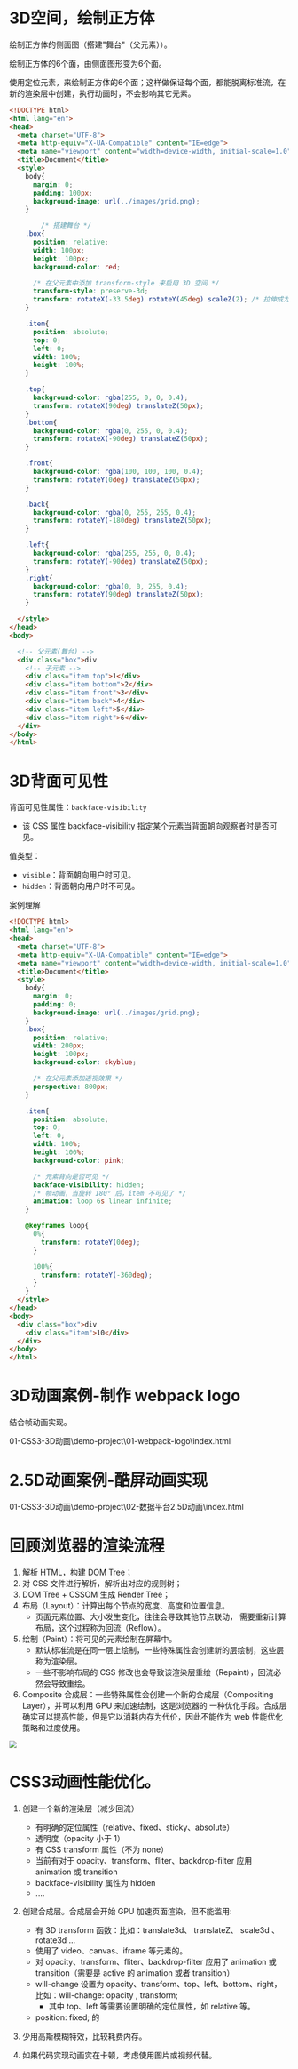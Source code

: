 # 3D空间，绘制正方体

绘制正方体的侧面图（搭建"舞台"（父元素））。

绘制正方体的6个面，由侧面图形变为6个面。

使用定位元素，来绘制正方体的6个面；这样做保证每个面，都能脱离标准流，在新的渲染层中创建，执行动画时，不会影响其它元素。

```html
<!DOCTYPE html>
<html lang="en">
<head>
  <meta charset="UTF-8">
  <meta http-equiv="X-UA-Compatible" content="IE=edge">
  <meta name="viewport" content="width=device-width, initial-scale=1.0">
  <title>Document</title>
  <style>
    body{
      margin: 0;
      padding: 100px;
      background-image: url(../images/grid.png);
    }

		/* 搭建舞台 */
    .box{
      position: relative;
      width: 100px;
      height: 100px;
      background-color: red;

      /* 在父元素中添加 transform-style 来启用 3D 空间 */
      transform-style: preserve-3d;
      transform: rotateX(-33.5deg) rotateY(45deg) scaleZ(2); /* 拉伸成为长方体 */
    }

    .item{
      position: absolute;
      top: 0;
      left: 0;
      width: 100%;
      height: 100%;
    }

    .top{
      background-color: rgba(255, 0, 0, 0.4);
      transform: rotateX(90deg) translateZ(50px);
    }
    .bottom{
      background-color: rgba(0, 255, 0, 0.4);
      transform: rotateX(-90deg) translateZ(50px);
    }

    .front{
      background-color: rgba(100, 100, 100, 0.4);
      transform: rotateY(0deg) translateZ(50px);
    }

    .back{
      background-color: rgba(0, 255, 255, 0.4);
      transform: rotateY(-180deg) translateZ(50px);
    }

    .left{
      background-color: rgba(255, 255, 0, 0.4);
      transform: rotateY(-90deg) translateZ(50px);
    }
    .right{
      background-color: rgba(0, 0, 255, 0.4);
      transform: rotateY(90deg) translateZ(50px);
    }

  </style>
</head>
<body>

  <!-- 父元素(舞台) -->
  <div class="box">div
    <!-- 子元素 -->
    <div class="item top">1</div>
    <div class="item bottom">2</div>
    <div class="item front">3</div>
    <div class="item back">4</div>
    <div class="item left">5</div>
    <div class="item right">6</div>
  </div>
</body>
</html>
```

# 3D背面可见性

背面可见性属性：`backface-visibility`

- 该 CSS 属性 backface-visibility 指定某个元素当背面朝向观察者时是否可见。

值类型：

- `visible`：背面朝向用户时可见。
- `hidden`：背面朝向用户时不可见。

案例理解

```html
<!DOCTYPE html>
<html lang="en">
<head>
  <meta charset="UTF-8">
  <meta http-equiv="X-UA-Compatible" content="IE=edge">
  <meta name="viewport" content="width=device-width, initial-scale=1.0">
  <title>Document</title>
  <style>
    body{
      margin: 0;
      padding: 0;
      background-image: url(../images/grid.png);
    }
    .box{
      position: relative;
      width: 200px;
      height: 100px;
      background-color: skyblue;

      /* 在父元素添加透视效果 */
      perspective: 800px;
    }

    .item{
      position: absolute;
      top: 0;
      left: 0;
      width: 100%;
      height: 100%;
      background-color: pink;

      /* 元素背向是否可见 */
      backface-visibility: hidden;
      /* 帧动画，当旋转 180° 后，item 不可见了 */
      animation: loop 6s linear infinite;
    }

    @keyframes loop{
      0%{
        transform: rotateY(0deg);
      }

      100%{
        transform: rotateY(-360deg);
      }
    }
  </style>
</head>
<body>
  <div class="box">div
    <div class="item">10</div>
  </div>
</body>
</html>
```

# 3D动画案例-制作 webpack logo

结合帧动画实现。

01-CSS3-3D动画\demo-project\01-webpack-logo\index.html

# 2.5D动画案例-酷屏动画实现

01-CSS3-3D动画\demo-project\02-数据平台2.5D动画\index.html

# 回顾浏览器的渲染流程

1. 解析 HTML，构建 DOM Tree；
2. 对 CSS 文件进行解析，解析出对应的规则树；
3. DOM Tree + CSSOM 生成 Render Tree；
4. 布局（Layout）：计算出每个节点的宽度、高度和位置信息。
	- 页面元素位置、大小发生变化，往往会导致其他节点联动， 需要重新计算布局，这个过程称为回流（Reflow）。
5. 绘制（Paint）：将可见的元素绘制在屏幕中。
	- 默认标准流是在同一层上绘制，一些特殊属性会创建新的层绘制，这些层称为渲染层。
	- 一些不影响布局的 CSS 修改也会导致该渲染层重绘（Repaint），回流必然会导致重绘。
6. Composite 合成层：一些特殊属性会创建一个新的合成层（Compositing Layer），并可以利用 GPU 来加速绘制，这是浏览器的
一种优化手段。合成层确实可以提高性能，但是它以消耗内存为代价，因此不能作为 web 性能优化策略和过度使用。

<img src="NodeAssets/浏览器渲染流程.jpg" style="zoom:80%;" />

# CSS3动画性能优化。

1. 创建一个新的渲染层（减少回流）

	- 有明确的定位属性（relative、fixed、sticky、absolute）
	- 透明度（opacity 小于 1）
	- 有 CSS transform 属性（不为 none）
	- 当前有对于 opacity、transform、fliter、backdrop-filter 应用 animation 或 transition
	- backface-visibility 属性为 hidden
	- ....

2. 创建合成层。合成层会开始 GPU 加速页面渲染，但不能滥用:

	- 有 3D transform 函数：比如：translate3d、 translateZ、 scale3d 、 rotate3d ...
	- 使用了 video、canvas、iframe 等元素的。
	- 对 opacity、transform、fliter、backdrop-filter 应用了 animation 或 transition（需要是 active 的 animation 或者 transition）
	- will-change 设置为 opacity、transform、top、left、bottom、right，比如：will-change: opacity , transform;
		- 其中 top、left 等需要设置明确的定位属性，如 relative 等。
	- position: fixed; 的

3. 少用高斯模糊特效，比较耗费内存。
4. 如果代码实现动画实在卡顿，考虑使用图片或视频代替。

